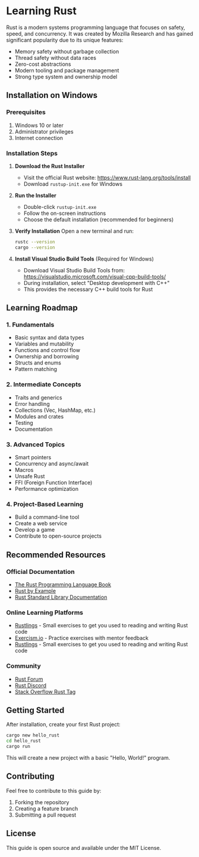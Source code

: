 # Learning Rust

Rust is a modern systems programming language that focuses on safety, speed, and concurrency. It was created by Mozilla Research and has gained significant popularity due to its unique features:

- Memory safety without garbage collection
- Thread safety without data races
- Zero-cost abstractions
- Modern tooling and package management
- Strong type system and ownership model

## Installation on Windows

### Prerequisites
1. Windows 10 or later
2. Administrator privileges
3. Internet connection

### Installation Steps

1. **Download the Rust Installer**
   - Visit the official Rust website: https://www.rust-lang.org/tools/install
   - Download `rustup-init.exe` for Windows

2. **Run the Installer**
   - Double-click `rustup-init.exe`
   - Follow the on-screen instructions
   - Choose the default installation (recommended for beginners)

3. **Verify Installation**
   Open a new terminal and run:
   ```bash
   rustc --version
   cargo --version
   ```

4. **Install Visual Studio Build Tools** (Required for Windows)
   - Download Visual Studio Build Tools from: https://visualstudio.microsoft.com/visual-cpp-build-tools/
   - During installation, select "Desktop development with C++"
   - This provides the necessary C++ build tools for Rust

## Learning Roadmap

### 1. Fundamentals 
- Basic syntax and data types
- Variables and mutability
- Functions and control flow
- Ownership and borrowing
- Structs and enums
- Pattern matching

### 2. Intermediate Concepts 
- Traits and generics
- Error handling
- Collections (Vec, HashMap, etc.)
- Modules and crates
- Testing
- Documentation

### 3. Advanced Topics 
- Smart pointers
- Concurrency and async/await
- Macros
- Unsafe Rust
- FFI (Foreign Function Interface)
- Performance optimization

### 4. Project-Based Learning
- Build a command-line tool
- Create a web service
- Develop a game
- Contribute to open-source projects

## Recommended Resources

### Official Documentation
- [The Rust Programming Language Book](https://doc.rust-lang.org/book/)
- [Rust by Example](https://doc.rust-lang.org/rust-by-example/)
- [Rust Standard Library Documentation](https://doc.rust-lang.org/std/)

### Online Learning Platforms
- [Rustlings](https://github.com/rust-lang/rustlings/) - Small exercises to get you used to reading and writing Rust code
- [Exercism.io](https://exercism.io/tracks/rust) - Practice exercises with mentor feedback
- [Rustlings](https://github.com/rust-lang/rustlings/) - Small exercises to get you used to reading and writing Rust code

### Community
- [Rust Forum](https://users.rust-lang.org/)
- [Rust Discord](https://discord.gg/rust-lang)
- [Stack Overflow Rust Tag](https://stackoverflow.com/questions/tagged/rust)

## Getting Started

After installation, create your first Rust project:

```bash
cargo new hello_rust
cd hello_rust
cargo run
```

This will create a new project with a basic "Hello, World!" program.

## Contributing

Feel free to contribute to this guide by:
1. Forking the repository
2. Creating a feature branch
3. Submitting a pull request

## License

This guide is open source and available under the MIT License.
